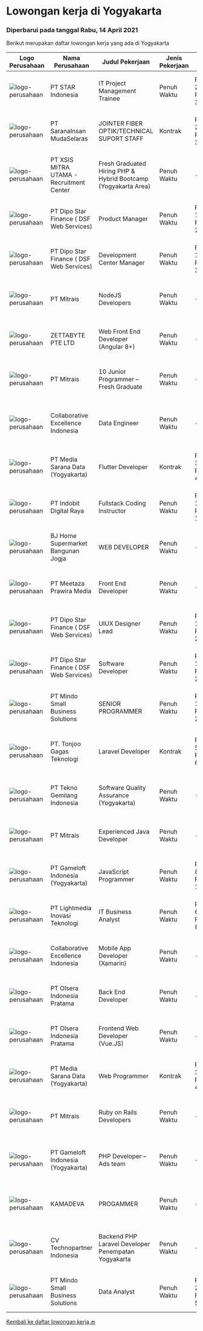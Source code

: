 
  # Lowongan kerja di Yogyakarta

  ### Diperbarui pada tanggal Rabu, 14 April 2021

  Berikut merupakan daftar lowongan kerja yang ada di Yogyakarta

  |Logo Perusahaan | Nama Perusahaan | Judul Pekerjaan | Jenis Pekerjaan | Gaji Pekerjaan | Lokasi | Deskripsi | Tanggal diunggah | Pranala |
  | -------------- | --------------- | --------------- | --------- | --------- | -------------- | ------- | ----------- | ----------- |
  |![logo-perusahaan](https://image-service-cdn.seek.com.au/897c4a9fba38f51fc2a865abf9c3c1149242122d/ee4dce1061f3f616224767ad58cb2fc751b8d2dc)|PT STAR Indonesia|IT Project  Management Trainee|Penuh Waktu|Rp. 2.400.000-Rp. 3.360.000|Sleman|PT STAR Software Indonesia is looking for professional talent to support our sister company, PT Kode Evolusi Bangsa (KODEGIRI).We are currently...|Selasa, 13 April 2021|https://www.jobstreet.co.id/id/job/it-project-management-trainee-3505246?token=0~55791e6f-867c-4d30-9b2b-c7afc8a801a9&sectionRank=1&jobId=jobstreet-id-job-3505246|
|![logo-perusahaan](https://image-service-cdn.seek.com.au/caf5978cda291b76ef644242beef02f6b3347409/ee4dce1061f3f616224767ad58cb2fc751b8d2dc)|PT SaranaInsan MudaSelaras|JOINTER FIBER OPTIK/TECHNICAL SUPORT STAFF|Kontrak|Rp. 2.100.000-Rp. 3.500.000|Yogyakarta|Persayaratan: Minimal SMK Jurusan TKJ Pengalaman minimal 1 tahun di Konstruksi Jaringan Fiber Optik sebagai Jointer / Helper Jointer Memahami...|Selasa, 13 April 2021|https://www.jobstreet.co.id/id/job/jointer-fiber-optik-technical-suport-staff-3505612?token=0~55791e6f-867c-4d30-9b2b-c7afc8a801a9&sectionRank=2&jobId=jobstreet-id-job-3505612|
|![logo-perusahaan](https://image-service-cdn.seek.com.au/aaef4a273f837d077336b91ecc62c853ecf3455f/ee4dce1061f3f616224767ad58cb2fc751b8d2dc)|PT XSIS MITRA UTAMA - Recruitment Center|Fresh Graduated Hiring PHP & Hybrid Bootcamp (Yogyakarta Area)|Penuh Waktu|---|Yogyakarta|If you have intense intellectual curiosity, self-motivated and proactive, you’ll enjoy working every day on our Engineering team. Submit your resume...|Selasa, 13 April 2021|https://www.jobstreet.co.id/id/job/fresh-graduated-hiring-php-hybrid-bootcamp-yogyakarta-area-3505855?token=0~55791e6f-867c-4d30-9b2b-c7afc8a801a9&sectionRank=3&jobId=jobstreet-id-job-3505855|
|![logo-perusahaan](https://us.123rf.com/450wm/pavelstasevich/pavelstasevich1811/pavelstasevich181101027/112815900-stock-vector-no-image-available-icon-flat-vector.jpg?ver=6)|PT Dipo Star Finance ( DSF Web Services)|Product Manager|Penuh Waktu|Rp. 10.000.000-Rp. 20.000.000|Yogyakarta|Develop and drive Digital Products Strategies with company vision Manage the product management team to keep improving products to maximize customers...|Senin, 12 April 2021|https://www.jobstreet.co.id/id/job/product-manager-3504193?token=0~55791e6f-867c-4d30-9b2b-c7afc8a801a9&sectionRank=4&jobId=jobstreet-id-job-3504193|
|![logo-perusahaan](https://us.123rf.com/450wm/pavelstasevich/pavelstasevich1811/pavelstasevich181101027/112815900-stock-vector-no-image-available-icon-flat-vector.jpg?ver=6)|PT Dipo Star Finance ( DSF Web Services)|Development Center Manager|Penuh Waktu|Rp. 17.500.000-Rp. 35.000.000|Yogyakarta|Job Description Manage several teams of development under development center. Recruit, train, mentor and scale the team. Manage and oversee the design...|Senin, 12 April 2021|https://www.jobstreet.co.id/id/job/development-center-manager-3504196?token=0~55791e6f-867c-4d30-9b2b-c7afc8a801a9&sectionRank=5&jobId=jobstreet-id-job-3504196|
|![logo-perusahaan](https://image-service-cdn.seek.com.au/873c75fc9ed6df00967320d343e4e2a794129d8b/ee4dce1061f3f616224767ad58cb2fc751b8d2dc)|PT Mitrais|NodeJS Developers|Penuh Waktu|---|Yogyakarta|Build your Career with Mitrais! We're urgently looking for experienced NodeJS Developers to be part of our team for an immediate start.Our client is a...|Senin, 12 April 2021|https://www.jobstreet.co.id/id/job/nodejs-developers-3504003?token=0~55791e6f-867c-4d30-9b2b-c7afc8a801a9&sectionRank=6&jobId=jobstreet-id-job-3504003|
|![logo-perusahaan](https://image-service-cdn.seek.com.au/909d2b6daa6c230f1ab554aafada070bb2ff77b4/ee4dce1061f3f616224767ad58cb2fc751b8d2dc)|ZETTABYTE PTE LTD|Web Front End Developer (Angular 8+)|Penuh Waktu|---|Yogyakarta|Company Introduction Zettabyte is a software development company that focuses on the education sector. We work together with our multicultural team...|Selasa, 13 April 2021|https://www.jobstreet.co.id/id/job/web-front-end-developer-angular-8-3493270?token=0~55791e6f-867c-4d30-9b2b-c7afc8a801a9&sectionRank=7&jobId=jobstreet-id-job-3493270|
|![logo-perusahaan](https://image-service-cdn.seek.com.au/873c75fc9ed6df00967320d343e4e2a794129d8b/ee4dce1061f3f616224767ad58cb2fc751b8d2dc)|PT Mitrais|10 Junior Programmer – Fresh Graduate|Penuh Waktu|---|Yogyakarta|Mitrais is looking for talented fresh graduates to join our dynamic technology teams. Joinour pack as a Junior Programmer The moment you join Mitrais,...|Senin, 12 April 2021|https://www.jobstreet.co.id/id/job/10-junior-programmer-fresh-graduate-3504119?token=0~55791e6f-867c-4d30-9b2b-c7afc8a801a9&sectionRank=8&jobId=jobstreet-id-job-3504119|
|![logo-perusahaan](https://image-service-cdn.seek.com.au/00c268b58ba99fc65b0b0108dd8e2d7068acfb74/ee4dce1061f3f616224767ad58cb2fc751b8d2dc)|Collaborative Excellence Indonesia|Data Engineer|Penuh Waktu|---|Yogyakarta|Job Description Develops or modifies data models, ETL processes, and BI tool solutions. Ensures appropriate documentation for all development and...|Selasa, 13 April 2021|https://www.jobstreet.co.id/id/job/data-engineer-3506020?token=0~55791e6f-867c-4d30-9b2b-c7afc8a801a9&sectionRank=9&jobId=jobstreet-id-job-3506020|
|![logo-perusahaan](https://image-service-cdn.seek.com.au/67a9de20175ec2b8d866ad9eb842f108e9135c3f/ee4dce1061f3f616224767ad58cb2fc751b8d2dc)|PT Media Sarana Data (Yogyakarta)|Flutter Developer|Kontrak|Rp. 3.000.000-Rp. 4.000.000|Yogyakarta|Kualifikasi :1. Usia maksimal 30 tahun2. Pendidikan minimal D33. Mampu bekerja tim / individu, problem solving4. Dapat berkomunikasi dengan baik.5....|Rabu, 14 April 2021|https://www.jobstreet.co.id/id/job/flutter-developer-3506374?token=0~55791e6f-867c-4d30-9b2b-c7afc8a801a9&sectionRank=10&jobId=jobstreet-id-job-3506374|
|![logo-perusahaan](https://image-service-cdn.seek.com.au/e34fa560fead455a8c51a5e211698f6d1b961f78/ee4dce1061f3f616224767ad58cb2fc751b8d2dc)|PT Indobit Digital Raya|Fullstack Coding Instructor|Penuh Waktu|Rp. 10.000.000-Rp. 14.000.000|Yogyakarta|Bitlabs Academy is an online education platform that teaches you the skills and entrepreneurial mindset you need to thrive in the 4.0 industry. Our...|Selasa, 13 April 2021|https://www.jobstreet.co.id/id/job/fullstack-coding-instructor-3493626?token=0~55791e6f-867c-4d30-9b2b-c7afc8a801a9&sectionRank=11&jobId=jobstreet-id-job-3493626|
|![logo-perusahaan](https://image-service-cdn.seek.com.au/0a953a1eccdfc7af3671fe2de6ed511d0c99b98f/ee4dce1061f3f616224767ad58cb2fc751b8d2dc)|BJ Home Supermarket Bangunan Jogja|WEB DEVELOPER|Penuh Waktu|---|Bantul|Anda menyukai bidang teknologi? Jago dibidang Web Developer ? Memiliki Pengalaman dalam merancang dan membangun web ? Jadilah Web Developer di...|Senin, 12 April 2021|https://www.jobstreet.co.id/id/job/web-developer-3504795?token=0~55791e6f-867c-4d30-9b2b-c7afc8a801a9&sectionRank=12&jobId=jobstreet-id-job-3504795|
|![logo-perusahaan](https://image-service-cdn.seek.com.au/a742f754cbf6893b9dfc908bb509c3dc860bfed2/ee4dce1061f3f616224767ad58cb2fc751b8d2dc)|PT Meetaza Prawira Media|Front End Developer|Penuh Waktu|---|Sleman|-	Develop new or optimize existing feature of our Web Application-	Build a functioning and smooth front-end web application that interacts with...|Senin, 12 April 2021|https://www.jobstreet.co.id/id/job/front-end-developer-3503790?token=0~55791e6f-867c-4d30-9b2b-c7afc8a801a9&sectionRank=13&jobId=jobstreet-id-job-3503790|
|![logo-perusahaan](https://us.123rf.com/450wm/pavelstasevich/pavelstasevich1811/pavelstasevich181101027/112815900-stock-vector-no-image-available-icon-flat-vector.jpg?ver=6)|PT Dipo Star Finance ( DSF Web Services)|UIUX Designer Lead|Penuh Waktu|Rp. 10.000.000-Rp. 20.000.000|Yogyakarta|1. Take the initiative of UI/UX including support team member2. Lead a continuous improvment for better usability and user experience of product3....|Senin, 12 April 2021|https://www.jobstreet.co.id/id/job/uiux-designer-lead-3504198?token=0~55791e6f-867c-4d30-9b2b-c7afc8a801a9&sectionRank=14&jobId=jobstreet-id-job-3504198|
|![logo-perusahaan](https://us.123rf.com/450wm/pavelstasevich/pavelstasevich1811/pavelstasevich181101027/112815900-stock-vector-no-image-available-icon-flat-vector.jpg?ver=6)|PT Dipo Star Finance ( DSF Web Services)|Software Developer|Penuh Waktu|Rp. 10.000.000-Rp. 20.000.000|Yogyakarta|Job Description Collaborate with cross-functional teams (Sales, Marketing, Hardware, Product, Mobile, DevOps, UX, Data Science, Data Engineering, QA,...|Senin, 12 April 2021|https://www.jobstreet.co.id/id/job/software-developer-3504197?token=0~55791e6f-867c-4d30-9b2b-c7afc8a801a9&sectionRank=15&jobId=jobstreet-id-job-3504197|
|![logo-perusahaan](https://image-service-cdn.seek.com.au/bd9c5207a79d42ed096a1b2bad14bef66654f2f2/ee4dce1061f3f616224767ad58cb2fc751b8d2dc)|PT Mindo Small Business Solutions|SENIOR PROGRAMMER|Penuh Waktu|Rp. 15.000.000-Rp. 25.000.000|Yogyakarta|SENIOR PROGRAMMER Expertise in one of these Programming languages is a must (python, PHP or Golang). Good analytical skills and ability to follow the...|Selasa, 13 April 2021|https://www.jobstreet.co.id/id/job/senior-programmer-3492913?token=0~55791e6f-867c-4d30-9b2b-c7afc8a801a9&sectionRank=16&jobId=jobstreet-id-job-3492913|
|![logo-perusahaan](https://image-service-cdn.seek.com.au/c6ad1d27857e502dc732d11d8b7c45c77d785252/ee4dce1061f3f616224767ad58cb2fc751b8d2dc)|PT. Tonjoo Gagas Teknologi|Laravel Developer|Kontrak|Rp. 5.000.000-Rp. 6.000.000|Sleman|✔ Requirement: Minimal pendidikan Diploma (D3) / Sarjana (S1) Menguasai PHP minimal pengalaman 3 tahun ATAU Menguasai LARAVEL minimal pengalaman 3...|Senin, 12 April 2021|https://www.jobstreet.co.id/id/job/laravel-developer-3504767?token=0~55791e6f-867c-4d30-9b2b-c7afc8a801a9&sectionRank=17&jobId=jobstreet-id-job-3504767|
|![logo-perusahaan](https://image-service-cdn.seek.com.au/d9a5cf4e8f1f169e793685aadd3c305747f813dd/ee4dce1061f3f616224767ad58cb2fc751b8d2dc)|PT Tekno Gemilang Indonesia|Software Quality Assurance (Yogyakarta)|Penuh Waktu|---|Yogyakarta|Meeting with the user to talk about the requirements. Create Documents (FSD, FDD, Test Script, User Guide) Analysis new system to be implemented and...|Kamis, 08 April 2021|https://www.jobstreet.co.id/id/job/software-quality-assurance-yogyakarta-3502204?token=0~55791e6f-867c-4d30-9b2b-c7afc8a801a9&sectionRank=18&jobId=jobstreet-id-job-3502204|
|![logo-perusahaan](https://image-service-cdn.seek.com.au/873c75fc9ed6df00967320d343e4e2a794129d8b/ee4dce1061f3f616224767ad58cb2fc751b8d2dc)|PT Mitrais|Experienced Java Developer|Penuh Waktu|---|Yogyakarta|Build your Career with Mitrais!  We have clients who are urgently looking for Experienced Java developers for an immediate start. What will you be...|Senin, 12 April 2021|https://www.jobstreet.co.id/id/job/experienced-java-developer-3504019?token=0~55791e6f-867c-4d30-9b2b-c7afc8a801a9&sectionRank=19&jobId=jobstreet-id-job-3504019|
|![logo-perusahaan](https://image-service-cdn.seek.com.au/8f328a1bb03421cf2ffd86eeb82d762e23d76901/ee4dce1061f3f616224767ad58cb2fc751b8d2dc)|PT Gameloft Indonesia (Yogyakarta)|JavaScript Programmer|Penuh Waktu|Rp. 8.000.000-Rp. 11.200.000|Sleman|Under the supervision of APAC Lead and Programmer Division Lead, the JavaScript Programmer is expected to do research, propose solutions, implement...|Sabtu, 10 April 2021|https://www.jobstreet.co.id/id/job/javascript-programmer-3496723?token=0~55791e6f-867c-4d30-9b2b-c7afc8a801a9&sectionRank=20&jobId=jobstreet-id-job-3496723|
|![logo-perusahaan](https://image-service-cdn.seek.com.au/e6f28b5f379a1eb1827750795879acbf69f6bc55/ee4dce1061f3f616224767ad58cb2fc751b8d2dc)|PT Lightmedia Inovasi Teknologi|IT Business Analyst|Penuh Waktu|Rp. 6.000.000-Rp. 8.400.000|Yogyakarta|Hallo, kami PT Lightmedia Inovasi Teknologi sedang mencari Business Analyst. Pekerjaan full time remote, yang artinya bisa dari rumah. Ini posisi...|Kamis, 08 April 2021|https://www.jobstreet.co.id/id/job/it-business-analyst-3501524?token=0~55791e6f-867c-4d30-9b2b-c7afc8a801a9&sectionRank=21&jobId=jobstreet-id-job-3501524|
|![logo-perusahaan](https://image-service-cdn.seek.com.au/00c268b58ba99fc65b0b0108dd8e2d7068acfb74/ee4dce1061f3f616224767ad58cb2fc751b8d2dc)|Collaborative Excellence Indonesia|Mobile App Developer (Xamarin)|Penuh Waktu|---|Yogyakarta|Responsibilities: Capable of understanding and delivering development according to plan Understanding software development lifecycle, solution,...|Sabtu, 10 April 2021|https://www.jobstreet.co.id/id/job/mobile-app-developer-xamarin-3491764?token=0~55791e6f-867c-4d30-9b2b-c7afc8a801a9&sectionRank=22&jobId=jobstreet-id-job-3491764|
|![logo-perusahaan](https://image-service-cdn.seek.com.au/2f0e75280d5afde20d4738d24fb9f8ccf242d1dd/ee4dce1061f3f616224767ad58cb2fc751b8d2dc)|PT Olsera Indonesia Pratama|Back End Developer|Penuh Waktu|---|Yogyakarta|Responsibilities: Development in an AGILE environment Create good product with accessibility and security compliance Create good product with...|Sabtu, 10 April 2021|https://www.jobstreet.co.id/id/job/back-end-developer-3491387?token=0~55791e6f-867c-4d30-9b2b-c7afc8a801a9&sectionRank=23&jobId=jobstreet-id-job-3491387|
|![logo-perusahaan](https://image-service-cdn.seek.com.au/2f0e75280d5afde20d4738d24fb9f8ccf242d1dd/ee4dce1061f3f616224767ad58cb2fc751b8d2dc)|PT Olsera Indonesia Pratama|Frontend Web Developer (Vue.JS)|Penuh Waktu|---|Yogyakarta|Responsibilities: Development in an AGILE environment Create good product with accessibility and security compliance Create good product with...|Sabtu, 10 April 2021|https://www.jobstreet.co.id/id/job/frontend-web-developer-vue-js-3492027?token=0~55791e6f-867c-4d30-9b2b-c7afc8a801a9&sectionRank=24&jobId=jobstreet-id-job-3492027|
|![logo-perusahaan](https://image-service-cdn.seek.com.au/67a9de20175ec2b8d866ad9eb842f108e9135c3f/ee4dce1061f3f616224767ad58cb2fc751b8d2dc)|PT Media Sarana Data (Yogyakarta)|Web Programmer|Kontrak|Rp. 3.000.000-Rp. 4.000.000|Yogyakarta|Kualifikasi : Usia maksimal 30 tahun Pendidikan minimal D3 Mampu bekerja tim / individu, problem solving Familiar dengan Framework Laravel Pernah...|Kamis, 08 April 2021|https://www.jobstreet.co.id/id/job/web-programmer-3501356?token=0~55791e6f-867c-4d30-9b2b-c7afc8a801a9&sectionRank=25&jobId=jobstreet-id-job-3501356|
|![logo-perusahaan](https://image-service-cdn.seek.com.au/873c75fc9ed6df00967320d343e4e2a794129d8b/ee4dce1061f3f616224767ad58cb2fc751b8d2dc)|PT Mitrais|Ruby on Rails Developers|Penuh Waktu|---|Yogyakarta|Build your Career with Mitrais ! We're urgently looking for experienced Ruby On Rails  Developers to be part of our team for an immediate...|Kamis, 08 April 2021|https://www.jobstreet.co.id/id/job/ruby-on-rails-developers-3494616?token=0~55791e6f-867c-4d30-9b2b-c7afc8a801a9&sectionRank=26&jobId=jobstreet-id-job-3494616|
|![logo-perusahaan](https://image-service-cdn.seek.com.au/8f328a1bb03421cf2ffd86eeb82d762e23d76901/ee4dce1061f3f616224767ad58cb2fc751b8d2dc)|PT Gameloft Indonesia (Yogyakarta)|PHP Developer – Ads team|Penuh Waktu|---|Sleman|Job DescriptionThe Ads Team in Bucharest handles the monetization mechanisms for our games by providing a complex advertising system based both on...|Sabtu, 10 April 2021|https://www.jobstreet.co.id/id/job/php-developer-ads-team-3496620?token=0~55791e6f-867c-4d30-9b2b-c7afc8a801a9&sectionRank=27&jobId=jobstreet-id-job-3496620|
|![logo-perusahaan](https://us.123rf.com/450wm/pavelstasevich/pavelstasevich1811/pavelstasevich181101027/112815900-stock-vector-no-image-available-icon-flat-vector.jpg?ver=6)|KAMADEVA|PROGAMMER|Penuh Waktu|---|Yogyakarta|KRITERIA : Lulusan S1 atau sidang tugas akhir (Ilmu Komputer/Sistem Informasi/Teknik Informatika) Menguasal PHP, Javascript, Uikit dan MySQL/MariaDB...|Jumat, 09 April 2021|https://www.jobstreet.co.id/id/job/progammer-3503380?token=0~55791e6f-867c-4d30-9b2b-c7afc8a801a9&sectionRank=28&jobId=jobstreet-id-job-3503380|
|![logo-perusahaan](https://image-service-cdn.seek.com.au/22d167db2d5e052a91919cdb80e07ebc9067dc67/ee4dce1061f3f616224767ad58cb2fc751b8d2dc)|CV Technopartner Indonesia|Backend PHP Laravel Developer Penempatan Yogyakarta|Penuh Waktu|---|Yogyakarta|Job Description &amp; Requirements : Build Web Application (PHP, Laravel) Experienced in making or integrating API Experienced in using versioning...|Senin, 12 April 2021|https://www.jobstreet.co.id/id/job/backend-php-laravel-developer-penempatan-yogyakarta-3503746?token=0~55791e6f-867c-4d30-9b2b-c7afc8a801a9&sectionRank=29&jobId=jobstreet-id-job-3503746|
|![logo-perusahaan](https://image-service-cdn.seek.com.au/bd9c5207a79d42ed096a1b2bad14bef66654f2f2/ee4dce1061f3f616224767ad58cb2fc751b8d2dc)|PT Mindo Small Business Solutions|Data Analyst|Penuh Waktu|Rp. 2.500.000-Rp. 5.000.000|Yogyakarta|We are currently looking for a Data Analyst Staff for our Yogyakarta office. As part of Mindo's Property Operations &amp; Enhancement team, you will...|Selasa, 06 April 2021|https://www.jobstreet.co.id/id/job/data-analyst-3499953?token=0~55791e6f-867c-4d30-9b2b-c7afc8a801a9&sectionRank=30&jobId=jobstreet-id-job-3499953|


  [Kembali ke daftar lowongan kerja 🔙](../README.md#daftar-lowongan-kerja)
  